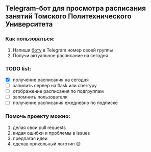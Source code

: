 Telegram-бот для просмотра расписания занятий Томского Политехнического Университета
------------------------------------------------------------------------------------
### Как пользоваться:
1. Напиши <a href=http://t.me/rasptpubot>боту</a> в Telegram номер своей группы
2. Получи актуальное расписание на сегодня

### TODO list:
- [X] получение расписания на сегодня
- [ ] запилить сервер на flask или cherrypy
- [ ] отображение расписания по подгруппам
- [ ] запомнить пользователя
- [ ] получение расписания ежедневно по подписке

### Помочь проекту можно:
1. делая свои pull requests
2. кидая ошибки и проблемы в issues
3. предлагая идеи
4. сделав прикольный логотип 😊